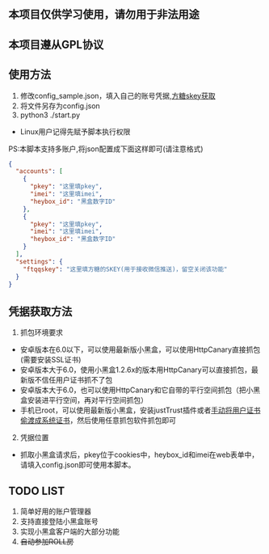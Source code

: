 ## 本项目仅供学习使用，请勿用于非法用途
## 本项目遵从GPL协议

## 使用方法
1. 修改config_sample.json，填入自己的账号凭据,[方糖skey获取](http://sc.ftqq.com)
2. 将文件另存为config.json
3. python3 ./start.py
 * Linux用户记得先赋予脚本执行权限


PS:本脚本支持多账户,将json配置成下面这样即可(请注意格式)
```json
{
  "accounts": [
    {
      "pkey": "这里填pkey",
      "imei": "这里填imei",
      "heybox_id": "黑盒数字ID"
    },
    {
      "pkey": "这里填pkey",
      "imei": "这里填imei",
      "heybox_id": "黑盒数字ID"
    }
  ],
  "settings": {
    "ftqqskey": "这里填方糖的SKEY(用于接收微信推送)，留空关闭该功能"
  }
}
```

## 凭据获取方法
1. 抓包环境要求
 * 安卓版本在6.0以下，可以使用最新版小黑盒，可以使用HttpCanary直接抓包(需要安装SSL证书)
 * 安卓版本大于6.0，使用小黑盒1.2.6x的版本用HttpCanary可以直接抓包，最新版不信任用户证书抓不了包
 * 安卓版本大于6.0，也可以使用HttpCanary和它自带的平行空间抓包（把小黑盒安装进平行空间，再对平行空间抓包）
 * 手机已root，可以使用最新版小黑盒，安装justTrust插件或者[手动将用户证书偷渡成系统证书](https://blog.chrxw.com/archives/2019/07/08/270.html)，然后使用任意抓包软件抓包即可
2. 凭据位置
 * 抓取小黑盒请求后，pkey位于cookies中，heybox_id和imei在web表单中，请填入config.json即可使用本脚本。

## TODO LIST
1. 简单好用的账户管理器
2. 支持直接登陆小黑盒账号
3. 实现小黑盒客户端的大部分功能
4. ~~自动参加ROLL房~~